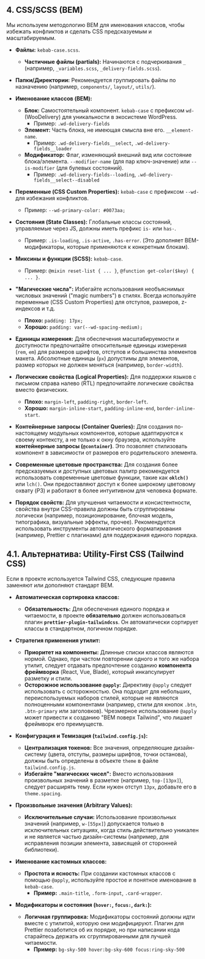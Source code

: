 ## 4. CSS/SCSS (BEM)

Мы используем методологию BEM для именования классов, чтобы избежать конфликтов и сделать CSS предсказуемым и масштабируемым.

- **Файлы:** `kebab-case.scss`.
  - **Частичные файлы (partials):** Начинаются с подчеркивания `_` (например, `_variables.scss`, `_delivery-fields.scss`).

- **Папки/Директории:** Рекомендуется группировать файлы по назначению (например, `components/`, `layout/`, `utils/`).

- **Именование классов (BEM):**
  - **Блок:** Самостоятельный компонент. `kebab-case` с префиксом `wd-` (WooDelivery) для уникальности в экосистеме WordPress.
    - Пример: `.wd-delivery-fields`
  - **Элемент:** Часть блока, не имеющая смысла вне его. `__element-name`.
    - Пример: `.wd-delivery-fields__select`, `.wd-delivery-fields__loader`
  - **Модификатор:** Флаг, изменяющий внешний вид или состояние блока/элемента. `--modifier-name` (для пар ключ-значение) или `--is-modifier` (для булевых состояний).
    - Пример: `.wd-delivery-fields--loading`, `.wd-delivery-fields__select--disabled`

- **Переменные (CSS Custom Properties):** `kebab-case` с префиксом `--wd-` для избежания конфликтов.
  - Пример: `--wd-primary-color: #0073aa;`

- **Состояния (State Classes):** Глобальные классы состояний, управляемые через JS, должны иметь префикс `is-` или `has-`.
  - Пример: `.is-loading`, `.is-active`, `.has-error`. (Это дополняет BEM-модификаторы, которые применяются к конкретным блокам).

- **Миксины и функции (SCSS):** `kebab-case`.
  - Пример: `@mixin reset-list { ... }`, `@function get-color($key) { ... }`.

- **"Магические числа":** Избегайте использования необъяснимых числовых значений ("magic numbers") в стилях. Всегда используйте переменные (CSS Custom Properties) для отступов, размеров, z-индексов и т.д.
  - **Плохо:** `padding: 17px;`
  - **Хорошо:** `padding: var(--wd-spacing-medium);`
- **Единицы измерения:** Для обеспечения масштабируемости и доступности предпочитайте относительные единицы измерения (`rem`, `em`) для размеров шрифтов, отступов и большинства элементов макета. Абсолютные единицы (`px`) допустимы для элементов, размер которых не должен меняться (например, `border-width`).

- **Логические свойства (Logical Properties):** Для поддержки языков с письмом справа налево (RTL) предпочитайте логические свойства вместо физических.
  - **Плохо:** `margin-left`, `padding-right`, `border-left`.
  - **Хорошо:** `margin-inline-start`, `padding-inline-end`, `border-inline-start`.

- **Контейнерные запросы (Container Queries):** Для создания по-настоящему модульных компонентов, которые адаптируются к своему контексту, а не только к окну браузера, используйте **контейнерные запросы (`@container`)**. Это позволяет стилизовать компонент в зависимости от размеров его родительского элемента.

- **Современные цветовые пространства:** Для создания более предсказуемых и доступных цветовых палитр рекомендуется использовать современные цветовые функции, такие как **`oklch()`** или `lch()`. Они предоставляют доступ к более широкому цветовому охвату (P3) и работают в более интуитивном для человека формате.

- **Порядок свойств:** Для улучшения читаемости и консистентности, свойства внутри CSS-правила должны быть сгруппированы логически (например, позиционирование, блочная модель, типографика, визуальные эффекты, прочее). Рекомендуется использовать инструменты автоматического форматирования (например, Prettier с плагинами) для поддержания единого порядка.

## 4.1. Альтернатива: Utility-First CSS (Tailwind CSS)

Если в проекте используется Tailwind CSS, следующие правила заменяют или дополняют стандарт BEM.

- **Автоматическая сортировка классов:**
  - **Обязательность:** Для обеспечения единого порядка и читаемости, в проекте **обязательно** должен использоваться плагин **`prettier-plugin-tailwindcss`**. Он автоматически сортирует классы в стандартном, логичном порядке.

- **Стратегия применения утилит:**
  - **Приоритет на компоненты:** Длинные списки классов являются нормой. Однако, при частом повторении одного и того же набора утилит, следует отдавать предпочтение созданию **компонента фреймворка** (React, Vue, Blade), который инкапсулирует разметку и стили.
  - **Осторожное использование `@apply`:** Директиву `@apply` следует использовать с осторожностью. Она подходит для небольших, переиспользуемых наборов стилей, которые не являются полноценными компонентами (например, стили для кнопок `.btn`, `.btn-primary` или заголовков). Чрезмерное использование `@apply` может привести к созданию "BEM поверх Tailwind", что лишает фреймворк его преимуществ.

- **Конфигурация и Темизация (`tailwind.config.js`):**
  - **Централизация токенов:** Все значения, определяющие дизайн-систему (цвета, отступы, размеры шрифтов, точки останова), должны быть определены в объекте `theme` в файле `tailwind.config.js`.
  - **Избегайте "магических чисел":** Вместо использования произвольных значений в разметке (например, `top-[13px]`), следует расширять тему. Если нужен отступ `13px`, добавьте его в `theme.spacing`.

- **Произвольные значения (Arbitrary Values):**
  - **Исключительные случаи:** Использование произвольных значений (например, `w-[55px]`) допускается только в исключительных ситуациях, когда стиль действительно уникален и не является частью дизайн-системы (например, для исправления позиции элемента, зависящей от сторонней библиотеки).

- **Именование кастомных классов:**
  - **Простота и ясность:** При создании кастомных классов с помощью `@apply`, используйте простое и понятное именование в `kebab-case`.
    - **Пример:** `.main-title`, `.form-input`, `.card-wrapper`.

- **Модификаторы и состояния (`hover:`, `focus:`, `dark:`):**
  - **Логичная группировка:** Модификаторы состояний должны идти вместе с утилитой, которую они модифицируют. Плагин для Prettier позаботится об их порядке, но при написании кода старайтесь держать их сгруппированными для лучшей читаемости.
    - **Пример:** `bg-sky-500 hover:bg-sky-600 focus:ring-sky-500`